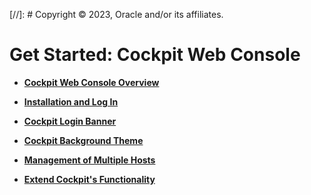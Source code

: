 [//]: # Copyright © 2023, Oracle and/or its affiliates.

# Get Started: Cockpit Web Console

-   **[Cockpit Web Console Overview](../topics/cockpit_overview.md)**  

-   **[Installation and Log In](../topics/cockpit-install_section.md)**  

-   **[Cockpit Login Banner](../topics/banner_creation_dita.md)**  

-   **[Cockpit Background Theme](../topics/display_mode.md)**  

-   **[Management of Multiple Hosts](../topics/cockpit-manage_multiple_hosts.md)**  

-   **[Extend Cockpit's Functionality](../topics/extend_cockpit.md)**  


